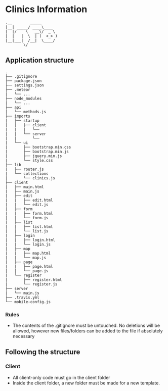 # Clinics Information

```
.__        _____       
|__| _____/ ____\____  
|  |/    \   __\/  _ \ 
|  |   |  \  | (  <_> )
|__|___|  /__|  \____/ 
        \/             
```

## Application structure

```
.
├── .gitignore
├── package.json
├── settings.json
├── .meteor
|   └── ...
├── node_modules
|   └── ...
├── api
|   └── methods.js
├── imports
|   ├── startup
|	|	├── client
|	|	|	└──
|	|	└── server
|	|		└──
|   └── ui
|		├── bootstrap.min.css
|		├── bootstrap.min.js
|		├── jquery.min.js
|		└── style.css
├── lib
|   ├── router.js
|	└── collections
|		└── clinics.js
├── client
|	├── main.html
|	├── main.js
|	├── edit
|	|   ├── edit.html
|	|	└── edit.js
|	├── form
|	|   ├── form.html
|	|	└── form.js
|	├── list
|	|   ├── list.html
|	|	└── list.js
|	├── login
|	|   ├── login.html
|	|	└── login.js
|	├── map
|	|   ├── map.html
|	|	└── map.js
|	├── page
|	|   ├── page.html
|	|	└── page.js
|	└── register
|		├── register.html
|		└── register.js
├── server
|	└── main.js
├── .travis.yml
└── mobile-config.js
```

### Rules
* The contents of the .gitignore must be untouched. No deletions will be allowed, however new files/folders can be added to the file if absolutely necessary

## Following the structure

### Client
* All client-only code must go in the client folder
* Inside the client folder, a new folder must be made for a new template. 
